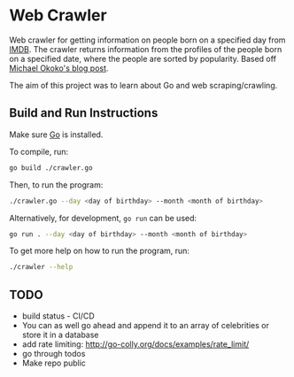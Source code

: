 # Web Crawler

Web crawler for getting information on people born on a specified day from [IMDB](https://www.imdb.com/). The crawler returns information from the profiles of the people born on a specified date, where the people are sorted by popularity. Based off [Michael Okoko's blog post](https://blog.logrocket.com/web-scraping-with-go-and-colly/).

The aim of this project was to learn about Go and web scraping/crawling.

## Build and Run Instructions

Make sure [Go](https://golang.org/) is installed.

To compile, run:

```bash
go build ./crawler.go
```

Then, to run the program:

```bash
./crawler.go --day <day of birthday> --month <month of birthday>
```

Alternatively, for development, `go run` can be used:

```bash
go run . --day <day of birthday> --month <month of birthday>
```

To get more help on how to run the program, run:

```bash
./crawler --help
```

## TODO

- build status - CI/CD
- You can as well go ahead and append it to an array of celebrities or store it in a database
- add rate limiting: http://go-colly.org/docs/examples/rate_limit/
- go through todos
- Make repo public
